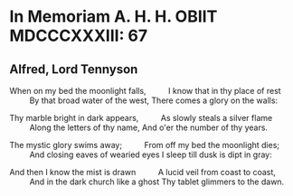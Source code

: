 # In Memoriam A. H. H. OBIIT MDCCCXXXIII: 67
## Alfred, Lord Tennyson
When on my bed the moonlight falls,
         I know that in thy place of rest
         By that broad water of the west,
There comes a glory on the walls:

Thy marble bright in dark appears,
         As slowly steals a silver flame
         Along the letters of thy name,
And o'er the number of thy years.

The mystic glory swims away;
         From off my bed the moonlight dies;
         And closing eaves of wearied eyes
I sleep till dusk is dipt in gray:

And then I know the mist is drawn
         A lucid veil from coast to coast,
         And in the dark church like a ghost
Thy tablet glimmers to the dawn.